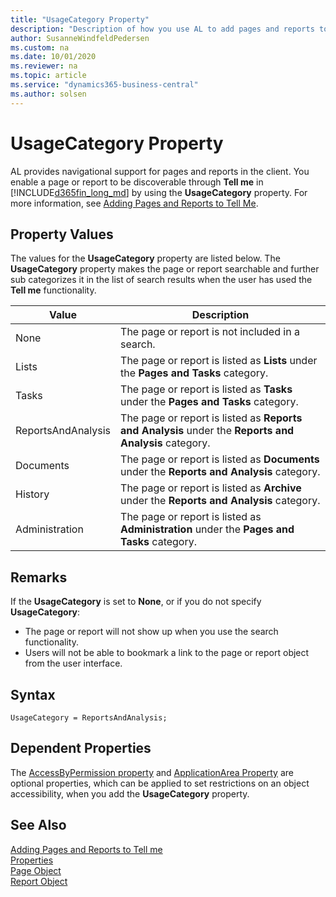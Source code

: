 ```yaml
---
title: "UsageCategory Property"
description: "Description of how you use AL to add pages and reports to Tell me in the client using the UsageCategory property."
author: SusanneWindfeldPedersen
ms.custom: na
ms.date: 10/01/2020
ms.reviewer: na
ms.topic: article
ms.service: "dynamics365-business-central"
ms.author: solsen
---
```


# UsageCategory Property

AL provides navigational support for pages and reports in the client. You enable a page or report to be discoverable through **Tell me** in [!INCLUDE[d365fin_long_md](../includes/d365fin_long_md.md)] by using the **UsageCategory** property. For more information, see [Adding Pages and Reports to Tell Me](../devenv-al-menusuite-functionality.md).

## Property Values

The values for the **UsageCategory** property are listed below. The **UsageCategory** property makes the page or report searchable and further sub categorizes it in the list of search results when the user has used the **Tell me** functionality.

|Value           |Description                                  |
|----------------|---------------------------------------------|
|None            |The page or report is not included in a search.|
|Lists           |The page or report is listed as **Lists** under the **Pages and Tasks** category.|
|Tasks           |The page or report is listed as **Tasks** under the **Pages and Tasks** category.|
|ReportsAndAnalysis |The page or report is listed as **Reports and Analysis** under the **Reports and Analysis** category.|
|Documents       |The page or report is listed as **Documents** under the **Reports and Analysis** category.|
|History         |The page or report is listed as **Archive** under the **Reports and Analysis** category.|
|Administration  |The page or report is listed as **Administration** under the **Pages and Tasks** category.|

## Remarks

If the **UsageCategory** is set to **None**, or if you do not specify **UsageCategory**:
- The page or report will not show up when you use the search functionality.  
- Users will not be able to bookmark a link to the page or report object from the user interface.

## Syntax

```AL
UsageCategory = ReportsAndAnalysis;  
```

## Dependent Properties

The [AccessByPermission property](devenv-accessbypermission-property.md) and [ApplicationArea Property](devenv-applicationarea-property.md) are optional properties, which can be applied to set restrictions on an object accessibility, when you add the **UsageCategory** property. 

## See Also

[Adding Pages and Reports to Tell me](../devenv-al-menusuite-functionality.md)  
[Properties](devenv-properties.md)   
[Page Object](../devenv-page-object.md)  
[Report Object](../devenv-report-object.md)  
